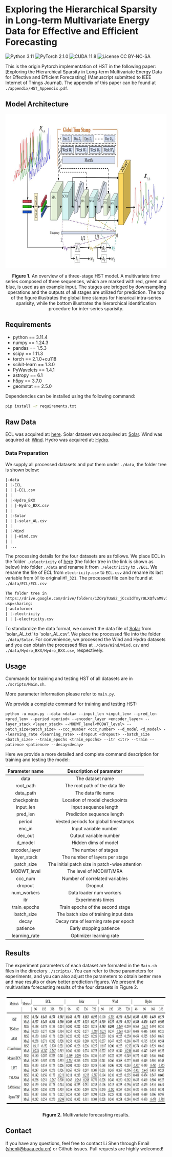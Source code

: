 # Exploring the Hierarchical Sparsity in Long-term Multivariate Energy Data for Effective and Efficient Forecasting
![Python 3.11](https://img.shields.io/badge/python-3.11-green.svg?style=plastic)
![PyTorch 2.1.0](https://img.shields.io/badge/PyTorch%20-%23EE4C2C.svg?style=plastic)
![CUDA 11.8](https://img.shields.io/badge/cuda-11.8-green.svg?style=plastic)
![License CC BY-NC-SA](https://img.shields.io/badge/license-CC_BY--NC--SA--green.svg?style=plastic)

This is the origin Pytorch implementation of HST in the following paper: 
[Exploring the Hierarchical Sparsity in Long-term Multivariate Energy Data for Effective and Efficient Forecasting] (Manuscript submitted to IEEE Internet of Things Journal). The appendix of this paper can be found at `./appendix/HST_Appendix.pdf`. 

## Model Architecture

<p align="center">
<img src="./img/HST.jpg" height = "480" width = "1600" alt="" align=center />
<br><br>
<b>Figure 1.</b> An overview of a three-stage HST model. A multivariate time series composed of three sequences, which are marked with red, green and blue,
is used as an example input. The stages are bridged by downsampling operations and the outputs of all stages are utilized for prediction. The top of the
figure illustrates the global time stamps for hierarical intra-series sparisity, while the bottom illustrates the hierarchical identification procedure for inter-series
sparisity.
</p>


## Requirements
- python == 3.11.4
- numpy == 1.24.3
- pandas == 1.5.3
- scipy == 1.11.3
- torch == 2.1.0+cu118
- scikit-learn == 1.3.0
- PyWavelets == 1.4.1
- astropy == 6.1
- h5py == 3.7.0
- geomstat == 2.5.0

Dependencies can be installed using the following command:
```bash
pip install -r requirements.txt
```

## Raw Data
ECL was acquired at: [here](https://drive.google.com/drive/folders/1ZOYpTUa82_jCcxIdTmyr0LXQfvaM9vIy?usp=sharing). Solar dataset was acquired at: [Solar](https://drive.google.com/drive/folders/12ffxwxVAGM_MQiYpIk9aBLQrb2xQupT-). Wind was acquired at: [Wind]( https://www.kaggle.com/datasets/sohier/30-years-of-european-wind-generation). Hydro was acquired at: [Hydro](https://www.kaggle.com/datasets/mahbuburrahman2020/europe-green-electricity-generation-consumption).

### Data Preparation
We supply all processed datasets and put them under `./data`, the folder tree is shown below:
```
|-data
| |-ECL
| | |-ECL.csv
| |
| |-Hydro_BXX
| | |-Hydro_BXX.csv
| |
| |-Solar
| | |-solar_AL.csv
| |
| |-Wind
| | |-Wind.csv
| |
| ...
```

The processing details for the four datasets are as follows. We place ECL in the folder `./electricity` of [here](https://drive.google.com/drive/folders/1ZOYpTUa82_jCcxIdTmyr0LXQfvaM9vIy?usp=sharing) (the folder tree in the link is shown as below) into folder `./data` and rename it from `./electricity` to `./ECL`. We rename the file of ECL from `electricity.csv` to `ECL.csv` and rename its last variable from `OT` to original `MT_321`. The processed file can be found at `./data/ECL/ECL.csv`
```
The folder tree in https://drive.google.com/drive/folders/1ZOYpTUa82_jCcxIdTmyr0LXQfvaM9vIy?usp=sharing:
|-autoformer
| |-electricity
| | |-electricity.csv
```
To standardize the data format, we convert the data file of [Solar](https://drive.google.com/drive/folders/12ffxwxVAGM_MQiYpIk9aBLQrb2xQupT-) from 'solar_AL.txt' to 'solar_AL.csv'. We place the processed file into the folder `./data/Solar`. For convenience, we processed the Wind and Hydro datasets and you can obtain the processed files at `./data/Wind/Wind.csv` and `./data/Hydro_BXX/Hydro_BXX.csv`, respectively.

## Usage
Commands for training and testing HST of all datasets are in `./scripts/Main.sh`. 

More parameter information please refer to `main.py`.

We provide a complete command for training and testing HST:

```
python -u main.py --data <data> --input_len <input_len> --pred_len <pred_len> --period <period> --encoder_layer <encoder_layer> --layer_stack <layer_stack> --MODWT_level<MODWT_level> --patch_size<patch_size> --ccc_number <ccc_number> --d_model <d_model> --learning_rate <learning_rate> --dropout <dropout> --batch_size <batch_size> --train_epochs <train_epochs> --itr <itr> --train --patience <patience> --decay<decay>
```

Here we provide a more detailed and complete command description for training and testing the model:

| Parameter name |                                          Description of parameter                                          |
|:--------------:|:----------------------------------------------------------------------------------------------------------:|
|      data      |                                              The dataset name                                              |
|   root_path    |                                       The root path of the data file                                       |
|   data_path    |                                             The data file name                                             |
|  checkpoints   |                                       Location of model checkpoints                                        |
|   input_len    |                                           Input sequence length                                            |
|    pred_len    |                                         Prediction sequence length                                         |
|    period    |                                         Vested periods for global timestamps                                         |
|     enc_in     |                                                 Input variable number                                                |
|    dec_out     |                                                Output variable number                                             |
|    d_model     |                                             Hidden dims of model                                             |
|  encoder_layer |                                            The number of stages                                            |
|   layer_stack  |                                       The number of layers per stage                                       |
|   patch_size   |                                The initial patch size in patch-wise attention                              |
|  MODWT_level   |                                           The level of MODWT/MRA                                           |
|  ccc_num  |                                           Number of correlated variables                                           |
|    dropout     |                                                  Dropout                                                   |
|    num_workers     |                                                  Data loader num workers                                                   |
|      itr       |                                             Experiments times                                              |
|  train_epochs  |                                      Train epochs of the second stage                                      |
|   batch_size   |                         The batch size of training input data                          |
|   decay   |                         Decay rate of learning rate per epoch                         |
|    patience    |                                          Early stopping patience                                           |
| learning_rate  |                                          Optimizer learning rate                                           |


## Results
The experiment parameters of each dataset are formated in the `Main.sh` files in the directory `./scripts/`. You can refer to these parameters for experiments, and you can also adjust the parameters to obtain better mse and mae results or draw better prediction figures. We present the multivariate forecasting results of the four datasets in Figure 2.

<p align="center">
<img src="./img/HST_results.jpg" height = "350" alt="" align=center />
<br><br>
<b>Figure 2.</b> Multivariate forecasting results.
</p>



## Contact
If you have any questions, feel free to contact Li Shen through Email (shenli@buaa.edu.cn) or Github issues. Pull requests are highly welcomed!
